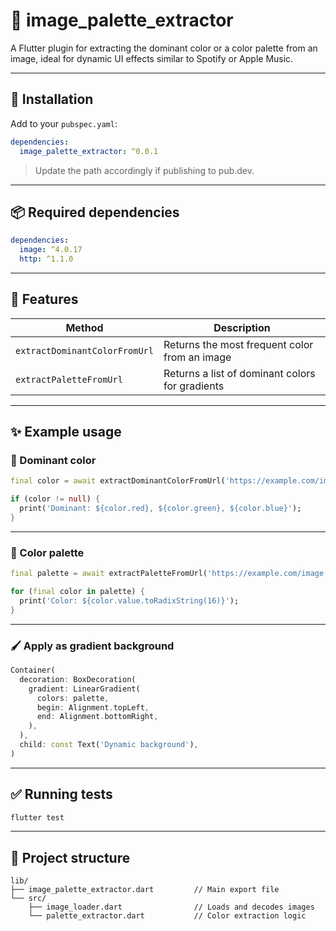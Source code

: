 # 🎨 image_palette_extractor
A Flutter plugin for extracting the dominant color or a color palette from an image, ideal for dynamic UI effects similar to Spotify or Apple Music.

---
## 🚀 Installation
Add to your `pubspec.yaml`:

```yaml
dependencies:
  image_palette_extractor: ^0.0.1
```
> Update the path accordingly if publishing to pub.dev.

---
## 📦 Required dependencies
```yaml
dependencies:
  image: ^4.0.17
  http: ^1.1.0
```

---
## 🧠 Features
| Method                          | Description                                      |
|---------------------------------|--------------------------------------------------|
| `extractDominantColorFromUrl`   | Returns the most frequent color from an image   |
| `extractPaletteFromUrl`         | Returns a list of dominant colors for gradients |

---
## ✨ Example usage

### 🎯 Dominant color
```dart
final color = await extractDominantColorFromUrl('https://example.com/image.jpg');

if (color != null) {
  print('Dominant: ${color.red}, ${color.green}, ${color.blue}');
}
```

---
### 🎨 Color palette
```dart
final palette = await extractPaletteFromUrl('https://example.com/image.jpg', count: 3);

for (final color in palette) {
  print('Color: ${color.value.toRadixString(16)}');
}
```

---
### 🖌️ Apply as gradient background
```dart
Container(
  decoration: BoxDecoration(
    gradient: LinearGradient(
      colors: palette,
      begin: Alignment.topLeft,
      end: Alignment.bottomRight,
    ),
  ),
  child: const Text('Dynamic background'),
)
```

---
## ✅ Running tests
```bash
flutter test
```

---
## 📁 Project structure
```
lib/
├── image_palette_extractor.dart         // Main export file
└── src/
    ├── image_loader.dart                // Loads and decodes images
    └── palette_extractor.dart           // Color extraction logic
```